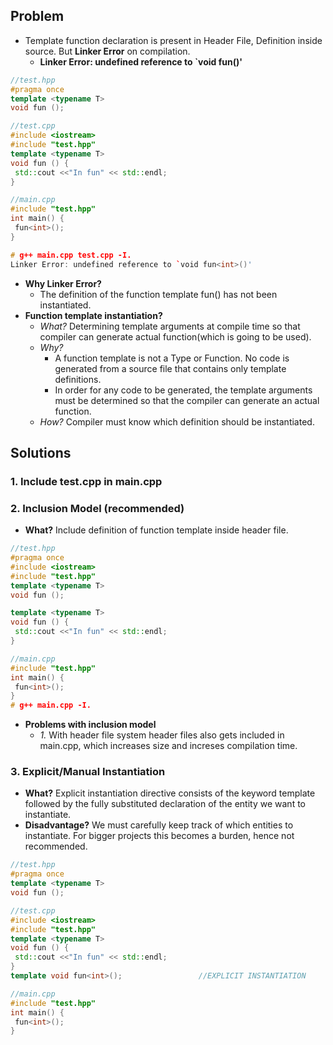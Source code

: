 ## Problem
- Template function declaration is present in Header File, Definition inside source. But **Linker Error** on compilation.
  - **Linker Error: undefined reference to `void fun<int>()'**
```c++
//test.hpp
#pragma once
template <typename T>
void fun ();

//test.cpp
#include <iostream>
#include "test.hpp"
template <typename T>
void fun () {
 std::cout <<"In fun" << std::endl;
}

//main.cpp
#include "test.hpp"
int main() {
 fun<int>();
}

# g++ main.cpp test.cpp -I.
Linker Error: undefined reference to `void fun<int>()'
```
- **Why Linker Error?**
  - The definition of the function template fun() has not been instantiated.
- **Function template instantiation?**
  - *What?* Determining template arguments at compile time so that compiler can generate actual function(which is going to be used).
  - *Why?* 
    - A function template is not a Type or Function. No code is generated from a source file that contains only template definitions.
    - In order for any code to be generated, the template arguments must be determined so that the compiler can generate an actual function.
  - *How?* Compiler must know which definition should be instantiated.
  
## Solutions
### 1. Include test.cpp in main.cpp
### 2. Inclusion Model (recommended)
- **What?** Include definition of function template inside header file.
```c++
//test.hpp
#pragma once
#include <iostream>
#include "test.hpp"
template <typename T>
void fun ();

template <typename T>
void fun () {
 std::cout <<"In fun" << std::endl;
}

//main.cpp
#include "test.hpp"
int main() {
 fun<int>();
}
# g++ main.cpp -I.
```
- **Problems with inclusion model**
  - *1.* With header file system header files also gets included in main.cpp, which increases size and increses compilation time.

### 3. Explicit/Manual Instantiation
- **What?** Explicit instantiation directive consists of the keyword template followed by the fully substituted declaration of the entity we want to instantiate.
- **Disadvantage?** We must carefully keep track of which entities to instantiate. For bigger projects this becomes a burden, hence not recommended.
```c++
//test.hpp
#pragma once
template <typename T>
void fun ();

//test.cpp
#include <iostream>
#include "test.hpp"
template <typename T>
void fun () {
 std::cout <<"In fun" << std::endl;
}
template void fun<int>();                 //EXPLICIT INSTANTIATION

//main.cpp
#include "test.hpp"
int main() {
 fun<int>();
}
```
